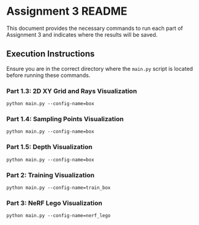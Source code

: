 # Assignment 3 README

This document provides the necessary commands to run each part of Assignment 3 and indicates where the results will be saved.

## Execution Instructions

Ensure you are in the correct directory where the `main.py` script is located before running these commands.

### Part 1.3: 2D XY Grid and Rays Visualization

```
python main.py --config-name=box
```

### Part 1.4: Sampling Points Visualization

```
python main.py --config-name=box
```

### Part 1.5: Depth Visualization

```
python main.py --config-name=box
```

### Part 2: Training Visualization

```
python main.py --config-name=train_box
```

### Part 3: NeRF Lego Visualization

```
python main.py --config-name=nerf_lego
```